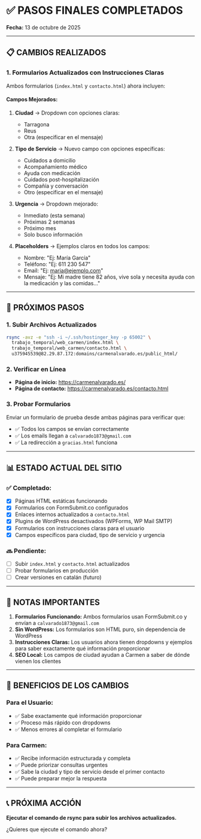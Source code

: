 # ✅ PASOS FINALES COMPLETADOS
**Fecha:** 13 de octubre de 2025

---

## 📋 CAMBIOS REALIZADOS

### **1. Formularios Actualizados con Instrucciones Claras**

Ambos formularios (`index.html` y `contacto.html`) ahora incluyen:

#### **Campos Mejorados:**

1. **Ciudad** → Dropdown con opciones claras:
   - Tarragona
   - Reus
   - Otra (especificar en el mensaje)

2. **Tipo de Servicio** → Nuevo campo con opciones específicas:
   - Cuidados a domicilio
   - Acompañamiento médico
   - Ayuda con medicación
   - Cuidados post-hospitalización
   - Compañía y conversación
   - Otro (especificar en el mensaje)

3. **Urgencia** → Dropdown mejorado:
   - Inmediato (esta semana)
   - Próximas 2 semanas
   - Próximo mes
   - Solo busco información

4. **Placeholders** → Ejemplos claros en todos los campos:
   - Nombre: "Ej: María García"
   - Teléfono: "Ej: 611 230 547"
   - Email: "Ej: maria@ejemplo.com"
   - Mensaje: "Ej: Mi madre tiene 82 años, vive sola y necesita ayuda con la medicación y las comidas..."

---

## 🚀 PRÓXIMOS PASOS

### **1. Subir Archivos Actualizados**

```bash
rsync -avz -e "ssh -i ~/.ssh/hostinger_key -p 65002" \
  trabajo_temporal/web_carmen/index.html \
  trabajo_temporal/web_carmen/contacto.html \
  u375945539@82.29.87.172:domains/carmenalvarado.es/public_html/
```

### **2. Verificar en Línea**

- **Página de inicio:** https://carmenalvarado.es/
- **Página de contacto:** https://carmenalvarado.es/contacto.html

### **3. Probar Formularios**

Enviar un formulario de prueba desde ambas páginas para verificar que:
- ✅ Todos los campos se envían correctamente
- ✅ Los emails llegan a `calvarado1873@gmail.com`
- ✅ La redirección a `gracias.html` funciona

---

## 📊 ESTADO ACTUAL DEL SITIO

### ✅ **Completado:**
- [x] Páginas HTML estáticas funcionando
- [x] Formularios con FormSubmit.co configurados
- [x] Enlaces internos actualizados a `contacto.html`
- [x] Plugins de WordPress desactivados (WPForms, WP Mail SMTP)
- [x] Formularios con instrucciones claras para el usuario
- [x] Campos específicos para ciudad, tipo de servicio y urgencia

### 🔜 **Pendiente:**
- [ ] Subir `index.html` y `contacto.html` actualizados
- [ ] Probar formularios en producción
- [ ] Crear versiones en catalán (futuro)

---

## 📝 NOTAS IMPORTANTES

1. **Formularios Funcionando:** Ambos formularios usan FormSubmit.co y envían a `calvarado1873@gmail.com`
2. **Sin WordPress:** Los formularios son HTML puro, sin dependencia de WordPress
3. **Instrucciones Claras:** Los usuarios ahora tienen dropdowns y ejemplos para saber exactamente qué información proporcionar
4. **SEO Local:** Los campos de ciudad ayudan a Carmen a saber de dónde vienen los clientes

---

## 🎯 BENEFICIOS DE LOS CAMBIOS

### **Para el Usuario:**
- ✅ Sabe exactamente qué información proporcionar
- ✅ Proceso más rápido con dropdowns
- ✅ Menos errores al completar el formulario

### **Para Carmen:**
- ✅ Recibe información estructurada y completa
- ✅ Puede priorizar consultas urgentes
- ✅ Sabe la ciudad y tipo de servicio desde el primer contacto
- ✅ Puede preparar mejor la respuesta

---

## 📞 PRÓXIMA ACCIÓN

**Ejecutar el comando de rsync para subir los archivos actualizados.**

¿Quieres que ejecute el comando ahora?

